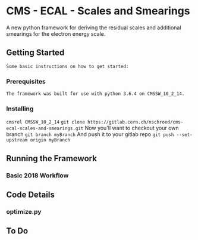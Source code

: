 # CMS - ECAL - Scales and Smearings

A new python framework for deriving the residual scales and additional smearings for the electron energy scale.

## Getting Started

    Some basic instructions on how to get started:

### Prerequisites

    The framework was built for use with python 3.6.4 on CMSSW_10_2_14.

### Installing

`cmsrel CMSSW_10_2_14`
`git clone https://gitlab.cern.ch/nschroed/cms-ecal-scales-and-smearings.git`
Now you'll want to checkout your own branch
`git branch myBranch` 
And push it to your gitlab repo
`git push --set-upstream origin myBranch`

## Running the Framework

### Basic 2018 Workflow

## Code Details

### optimize.py

## To Do

